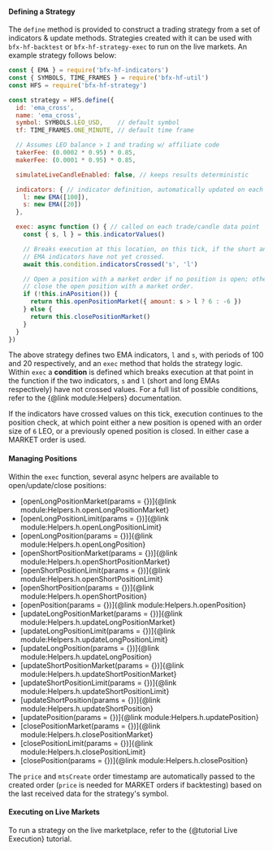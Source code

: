 #### Defining a Strategy

The `define` method is provided to construct a trading strategy from a set of
indicators & update methods. Strategies created with it can be used with
`bfx-hf-backtest` or `bfx-hf-strategy-exec` to run on the live markets. An
example strategy follows below:

```js
const { EMA } = require('bfx-hf-indicators')
const { SYMBOLS, TIME_FRAMES } = require('bfx-hf-util')
const HFS = require('bfx-hf-strategy')

const strategy = HFS.define({
  id: 'ema_cross',
  name: 'ema_cross',
  symbol: SYMBOLS.LEO_USD,    // default symbol
  tf: TIME_FRAMES.ONE_MINUTE, // default time frame

  // Assumes LEO balance > 1 and trading w/ affiliate code
  takerFee: (0.0002 * 0.95) * 0.85,
  makerFee: (0.0001 * 0.95) * 0.85,

  simulateLiveCandleEnabled: false, // keeps results deterministic

  indicators: { // indicator definition, automatically updated on each tick
    l: new EMA([100]),
    s: new EMA([20])
  },

  exec: async function () { // called on each trade/candle data point
    const { s, l } = this.indicatorValues()

    // Breaks execution at this location, on this tick, if the short and long
    // EMA indicators have not yet crossed.
    await this.condition.indicatorsCrossed('s', 'l')

    // Open a position with a market order if no position is open; otherwise
    // close the open position with a market order.
    if (!this.inAPosition()) {
      return this.openPositionMarket({ amount: s > l ? 6 : -6 })
    } else {
      return this.closePositionMarket()
    }
  }
})
```

The above strategy defines two EMA indicators, `l` and `s`, with periods of 100
and 20 respectively, and an `exec` method that holds the strategy logic. Within
`exec` a **condition** is defined which breaks execution at that point in the
function if the two indicators, `s` and `l` (short and long EMAs respectively)
have not crossed values. For a full list of possible conditions, refer to the
{@link module:Helpers} documentation.

If the indicators have crossed values on this tick, execution continues to the
position check, at which point either a new position is opened with an order size
of `6` LEO, or a previously opened position is closed. In either case a MARKET
order is used.

#### Managing Positions

Within the `exec` function, several async helpers are available to
open/update/close positions:

* [openLongPositionMarket(params = {})]{@link module:Helpers.h.openLongPositionMarket}
* [openLongPositionLimit(params = {})]{@link module:Helpers.h.openLongPositionLimit}
* [openLongPosition(params = {})]{@link module:Helpers.h.openLongPosition}
* [openShortPositionMarket(params = {})]{@link module:Helpers.h.openShortPositionMarket}
* [openShortPositionLimit(params = {})]{@link module:Helpers.h.openShortPositionLimit}
* [openShortPosition(params = {})]{@link module:Helpers.h.openShortPosition}
* [openPosition(params = {})]{@link module:Helpers.h.openPosition}
* [updateLongPositionMarket(params = {})]{@link module:Helpers.h.updateLongPositionMarket}
* [updateLongPositionLimit(params = {})]{@link module:Helpers.h.updateLongPositionLimit}
* [updateLongPosition(params = {})]{@link module:Helpers.h.updateLongPosition}
* [updateShortPositionMarket(params = {})]{@link module:Helpers.h.updateShortPositionMarket}
* [updateShortPositionLimit(params = {})]{@link module:Helpers.h.updateShortPositionLimit}
* [updateShortPosition(params = {})]{@link module:Helpers.h.updateShortPosition}
* [updatePosition(params = {})]{@link module:Helpers.h.updatePosition}
* [closePositionMarket(params = {})]{@link module:Helpers.h.closePositionMarket}
* [closePositionLimit(params = {})]{@link module:Helpers.h.closePositionLimit}
* [closePosition(params = {})]{@link module:Helpers.h.closePosition}

The `price` and `mtsCreate` order timestamp are automatically passed to the
created order (`price` is needed for MARKET orders if backtesting) based on the
last received data for the strategy's symbol.

#### Executing on Live Markets

To run a strategy on the live marketplace, refer to the {@tutorial Live Execution} tutorial.
